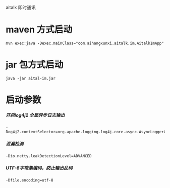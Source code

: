 aitalk 即时通讯
# maven 方式启动
```shell script
mvn exec:java -Dexec.mainClass="com.aihangxunxi.aitalk.im.AitalkImApp"
```
# jar 包方式启动
```shell script
java -jar aital-im.jar 
```
# 启动参数
##### 开启log4j2 全局异步日志输出
```shell script
-Dog4j2.contextSelector=org.apache.logging.log4j.core.async.AsyncLoggerContextSelector
```
##### 泄漏检测
```shell script
-Dio.netty.leakDetectionLevel=ADVANCED
```
##### UTF-8字符集编码，防止输出乱码
```shell script
-Dfile.encoding=utf-8 
```